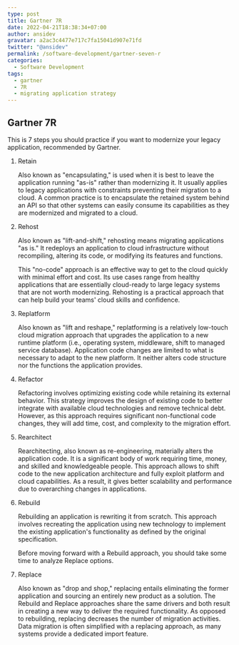 ```yaml
---
type: post
title: Gartner 7R
date: 2022-04-21T18:38:34+07:00
author: ansidev
gravatar: a2ac3c4477e717c7fa15041d907e71fd
twitter: "@ansidev"
permalink: /software-development/gartner-seven-r
categories:
  - Software Development
tags:
  - gartner
  - 7R
  - migrating application strategy
---
```


## Gartner 7R

This is 7 steps you should practice if you want to modernize your legacy application, recommended by Gartner.

1. Retain

   Also known as "encapsulating," is used when it is best to leave the application running "as-is" rather than modernizing it. It usually applies to legacy applications with constraints preventing their migration to a cloud. A common practice is to encapsulate the retained system behind an API so that other systems can easily consume its capabilities as they are modernized and migrated to a cloud.

2. Rehost

   Also known as "lift-and-shift," rehosting means migrating applications "as is." It redeploys an application to cloud infrastructure without recompiling, altering its code, or modifying its features and functions.

   This "no-code" approach is an effective way to get to the cloud quickly with minimal effort and cost. Its use cases range from healthy applications that are essentially cloud-ready to large legacy systems that are not worth modernizing. Rehosting is a practical approach that can help build your teams' cloud skills and confidence.

3. Replatform

   Also known as "lift and reshape," replatforming is a relatively low-touch cloud migration approach that upgrades the application to a new runtime platform (i.e., operating system, middleware, shift to managed service database). Application code changes are limited to what is necessary to adapt to the new platform. It neither alters code structure nor the functions the application provides.

4. Refactor

   Refactoring involves optimizing existing code while retaining its external behavior. This strategy improves the design of existing code to better integrate with available cloud technologies and remove technical debt. However, as this approach requires significant non-functional code changes, they will add time, cost, and complexity to the migration effort.

5. Rearchitect

   Rearchitecting, also known as re-engineering, materially alters the application code. It is a significant body of work requiring time, money, and skilled and knowledgeable people. This approach allows to shift code to the new application architecture and fully exploit platform and cloud capabilities. As a result, it gives better scalability and performance due to overarching changes in applications.

6. Rebuild

   Rebuilding an application is rewriting it from scratch. This approach involves recreating the application using new technology to implement the existing application's functionality as defined by the original specification.

   Before moving forward with a Rebuild approach, you should take some time to analyze Replace options.

7. Replace

   Also known as "drop and shop," replacing entails eliminating the former application and sourcing an entirely new product as a solution. The Rebuild and Replace approaches share the same drivers and both result in creating a new way to deliver the required functionality. As opposed to rebuilding, replacing decreases the number of migration activities. Data migration is often simplified with a replacing approach, as many systems provide a dedicated import feature.
